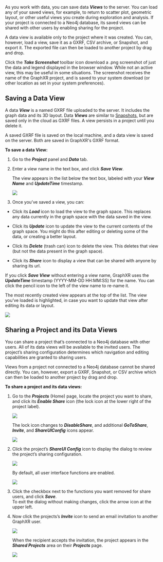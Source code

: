 As you work with data, you can save data _**Views**_ to the server. You can load any of your saved views, for example, to return to scatter plot, geometric layout, or other useful views you create during exploration and analysis. If your project is connected to a Neo4j database, its saved views can be shared with other users by enabling sharing for the project.

A data view is available only to the project where it was created. You can, however, load a view, save it as a GXRF, CSV archive, or Snapshot, and export it. The exported file can then be loaded to another project by drag and drop.

Click the _**Take Screenshot**_ toolbar icon download a .png screenshot of just the data and legend displayed in the browser window. While not an active view, this may be useful in some situations. The screenshot receives the name of the GraphXR project, and is saved to your system download (or other location as set in your system preferences).

## Saving a Data View

A data _**View**_ is a named GXRF file uploaded to the server. It includes the graph data and its 3D layout. Data _**Views**_ are similar to [Snapshots](./saving-or-loading-snapshots), but are saved only in the cloud as GXRF files. A view persists in a project until you delete it.

A saved GXRF file is saved on the local machine, and a data view is saved on the server. Both are saved in GraphXR's GXRF format.

**To save a data View:**

1.  Go to the _**Project**_ panel and _**Data**_ tab.
    
2.  Enter a view name in the text box, and click _**Save View**_.
    
    The view appears in the list below the text box, labeled with your _**View Name**_ and _**UpdateTime**_ timestamp.
    
    ![](/02_08_01_SaveViewSaved.png)
    
3.  Once you’ve saved a view, you can:
    

*   Click its _**Load**_ icon to load the view to the graph space. This replaces any data currently in the graph space with the data saved in the view.
    
*   Click its _**Update**_ icon to update the view to the current contents of the graph space. You might do this after editing or deleting some of the data, or creating a better layout.
    
*   Click its _**Delete**_ (trash can) icon to delete the view. This deletes that view (but not the data present in the graph space).
    
*   Click its _**Share**_ icon to display a view that can be shared with anyone by sharing its url.
    

If you click _**Save View**_ without entering a view name, GraphXR uses the _**UpdateTime**_ timestamp (YYYY-MM-DD HH:MM:SS) for the name. You can click the pencil icon to the left of the view name to re-name it.

The most recently created view appears at the top of the list. The view you’ve loaded is highlighted, in case you want to update that view after editing its data or layout.

![](/02_08_02_SaveViewSecond.png)

## Sharing a Project and its Data Views

You can share a project that’s connected to a Neo4j database with other users. All of its data views will be available to the invited users. The project’s sharing configuration determines which navigation and editing capabilities are granted to sharing users.

Views from a project not connected to a Neo4j database cannot be shared directly. You can, however, export a GXRF, Snapshot, or CSV archive which can then be loaded to another project by drag and drop.

**To share a project and its data views:**

1.  Go to the _**Projects**_ (Home) page, locate the project you want to share, and click its _**Enable Share**_ icon (the lock icon at the lower right of the project label).
    
    ![](/02_08_04_ShareProject.png)
    
    The lock icon changes to _**DisableShare**_, and additional _**GoToShare**_, _**Invite**_, and _**ShareUIConfig**_ icons appear.
    
    ![](/02_08_04_ShareProject1.png)
2.  Click the project’s _**ShareUI Config**_ icon to display the dialog to review the project’s sharing configuration.
    
    ![](/02_08_04_ShareProject2.png)
    
    By default, all user interface functions are enabled.
    
    ![](/02_08_05_ShareConfig.png)
3.  Click the checkbox next to the functions you want removed for share users, and click _**Save**_.  
    To exit the dialog without making changes, click the arrow icon at the upper left.
    
4.  Now click the projects’s _**Invite**_ icon to send an email invitation to another GraphXR user.  
    
    ![](/02_08_06_ShareInviteIcon.png)
    
    When the recipient accepts the invitation, the project appears in the _**Shared Projects**_ area on their _**Projects**_ page.
    
    ![](/02_08_07_ShareInvite.png)